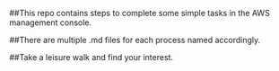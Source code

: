 ##This repo contains steps to complete some simple tasks in the AWS management console.

##There are multiple .md files for each process named accordingly.

##Take a leisure walk and find your interest.